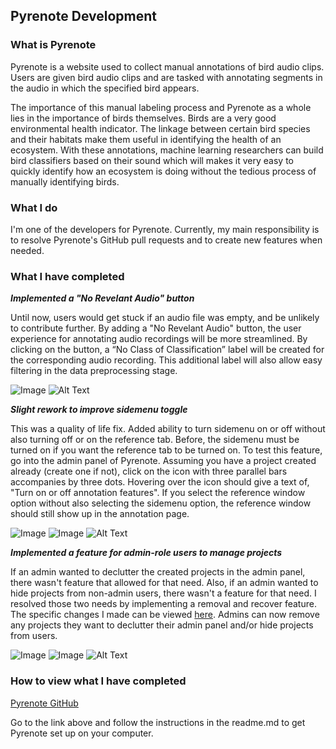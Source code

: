 ## Pyrenote Development

### What is Pyrenote
Pyrenote is a website used to collect manual annotations of bird audio clips. Users are given bird audio clips and are tasked with annotating segments in the audio in which the specified bird appears.

The importance of this manual labeling process and Pyrenote as a whole lies in the importance of birds themselves. Birds are a very good environmental health indicator. The linkage between certain bird species and their habitats make them useful in identifying the health of an ecosystem. With these annotations, machine learning researchers can build bird classifiers based on their sound which will makes it very easy to quickly identify how an ecosystem is doing without the tedious process of manually identifying birds.

### What I do

I'm one of the developers for Pyrenote. Currently, my main responsibility is to resolve Pyrenote's GitHub pull requests and to create new features when needed.

### What I have completed

_**Implemented a "No Revelant Audio" button**_

Until now, users would get stuck if an audio file was empty, and be unlikely to contribute further. By adding a "No Revelant Audio" button, the user experience for annotating audio recordings will be more streamlined. By clicking on the button, a “No Class of Classification” label will be created for the corresponding audio recording. This additional label will also allow easy filtering in the data preprocessing stage.

![Image](https://user-images.githubusercontent.com/21050768/153685821-882a2a51-3522-4483-a5ce-69ad27a6c51c.png)
![Alt Text](https://user-images.githubusercontent.com/21050768/156822862-530b95e0-aa7b-4a7d-a856-cf3644be9369.gif)

_**Slight rework to improve sidemenu toggle**_

This was a quality of life fix. Added ability to turn sidemenu on or off without also turning off or on the reference tab. Before, the sidemenu must be turned on if you want the reference tab to be turned on. To test this feature, go into the admin panel of Pyrenote. Assuming you have a project created already (create one if not), click on the icon with three parallel bars accompanies by three dots. Hovering over the icon should give a text of, "Turn on or off annotation features". If you select the reference window option without also selecting the sidemenu option, the reference window should still show up in the annotation page.

![Image](https://user-images.githubusercontent.com/21050768/153685818-053752e4-0c50-4796-8f52-ee887e7bfe9a.png)
![Image](https://user-images.githubusercontent.com/21050768/153685823-3d827cef-b577-4ea7-ae11-ff811a7fc5f5.png)
![Alt Text](https://user-images.githubusercontent.com/21050768/156822875-fa70850a-ac8e-4c0a-804c-f8b0732fe5c7.gif)

_**Implemented a feature for admin-role users to manage projects**_

If an admin wanted to declutter the created projects in the admin panel, there wasn't feature that allowed for that need. Also, if an admin wanted to hide projects from non-admin users, there wasn't a feature for that need. I resolved those two needs by implementing a removal and recover feature. The specific changes I made can be viewed [here](https://github.com/UCSD-E4E/Pyrenote/pull/266). Admins can now remove any projects they want to declutter their admin panel and/or hide projects from users. 

![Image](https://user-images.githubusercontent.com/21050768/156826182-45613cae-a573-4aac-8254-4aba7fded8f0.png)
![Image](https://user-images.githubusercontent.com/21050768/156822743-ec2542e1-2b75-4a65-85f0-357e47f46c31.png)
![Alt Text](https://user-images.githubusercontent.com/21050768/156822869-fca02ebe-714f-4d2c-814d-a41e9f287cb1.gif)

### How to view what I have completed

[Pyrenote GitHub](https://github.com/UCSD-E4E/Pyrenote)

Go to the link above and follow the instructions in the readme.md to get Pyrenote set up on your computer.
